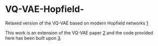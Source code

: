 # VQ-VAE-Hopfield-
Relaxed version of the VQ-VAE based on modern Hopfield networks [1]

This work is an extension of the VQ-VAE paper [2] and the code provided here has been built upon [3]. 


[1]: https://arxiv.org/abs/2008.02217
[2]: https://arxiv.org/abs/1711.00937
[3]: https://github.com/MishaLaskin/vqvae 
